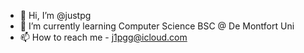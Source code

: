 - 👋 Hi, I’m @justpg
- 🌱 I’m currently learning Computer Science BSC @ De Montfort Uni
- 📫 How to reach me - j1pgg@icloud.com

<!---
justpg/justpg is a ✨ special ✨ repository because its `README.md` (this file) appears on your GitHub profile.
You can click the Preview link to take a look at your changes.
--->
